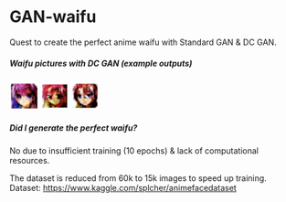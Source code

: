 # GAN-waifu
Quest to create the perfect anime waifu with Standard GAN & DC GAN.

##### Waifu pictures with DC GAN (example outputs)
<img src="generated-waifus/1.png" width="50px" height="50px"/> <img src="generated-waifus/2.png" width="50px" height="50px"/> <img src="generated-waifus/3.png" width="50px" height="50px"/>
    
##### Did I generate the perfect waifu?
No due to insufficient training (10 epochs) & lack of computational resources. 

The dataset is reduced from 60k to 15k images to speed up training.   
Dataset: https://www.kaggle.com/splcher/animefacedataset
